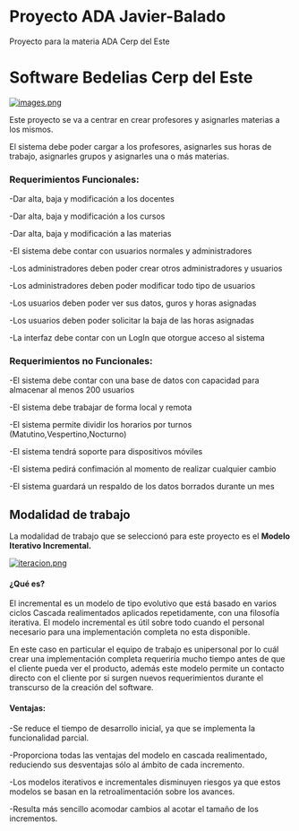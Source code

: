 # Proyecto ADA Javier-Balado
Proyecto para la materia ADA Cerp del Este

# Software Bedelias Cerp del Este
[![images.png](https://i.postimg.cc/q70r0tkR/images.png)](https://postimg.cc/v4PktZxF)


Este proyecto se va a centrar en crear profesores y asignarles materias a los mismos.

El sistema debe poder cargar a los profesores, asignarles sus horas de trabajo, asignarles grupos y asignarles una o más materias.

### Requerimientos Funcionales:

  -Dar alta, baja y modificación a los docentes
  
  -Dar alta, baja y modificación a los cursos
  
  -Dar alta, baja y modificación a las materias
  
  -El sistema debe contar con usuarios normales y administradores
  
  -Los administradores deben poder crear otros administradores y usuarios
  
  -Los administradores deben poder modificar todo tipo de usuarios
  
  -Los usuarios deben poder ver sus datos, guros y horas asignadas
  
  -Los usuarios deben poder solicitar la baja de las horas asignadas
  
  -La interfaz debe contar con un LogIn que otorgue acceso al sistema
  
  
### Requerimientos no Funcionales:

  -El sistema debe contar con una base de datos con capacidad para almacenar al menos 200 usuarios
  
  -El sistema debe trabajar de forma local y remota
  
  -El sistema permite dividir los horarios por turnos (Matutino,Vespertino,Nocturno)
  
  -El sistema tendrá soporte para dispositivos móviles
  
  -El sistema pedirá confimación al momento de realizar cualquier cambio
  
  -El sistema guardará un respaldo de los datos borrados durante un mes
  
  
  ## Modalidad de trabajo
  
  La modalidad de trabajo que se seleccionó para este proyecto es el **Modelo Iterativo Incremental.**
  
  [![iteracion.png](https://i.postimg.cc/Y28TLntt/iteracion.png)](https://postimg.cc/kD6TkyVH)
  
  #### ¿Qué es?
  
El incremental es un modelo de tipo evolutivo que está basado en
varios ciclos Cascada realimentados aplicados repetidamente, con
una filosofía iterativa.
El modelo incremental es útil sobre todo cuando el personal
necesario para una implementación completa no esta disponible.

En este caso en particular el equipo de trabajo es unipersonal por lo cuál crear una implementación completa requeriría mucho tiempo
antes de que el cliente pueda ver el producto, además este modelo permite un contacto directo con el cliente por si surgen nuevos requerimientos
durante el transcurso de la creación del software.

#### Ventajas:

-Se reduce el tiempo de desarrollo inicial, ya que se implementa la funcionalidad parcial.


-Proporciona todas las ventajas del modelo en cascada realimentado, reduciendo sus desventajas sólo al ámbito de cada incremento.

-Los modelos iterativos e incrementales disminuyen riesgos ya
que estos modelos se basan en la retroalimentación sobre los
avances.


-Resulta más sencillo acomodar cambios al acotar el tamaño
de los incrementos.
